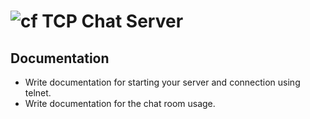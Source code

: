 # ![cf](https://i.imgur.com/7v5ASc8.png) TCP Chat Server

## Documentation  
* Write documentation for starting your server and connection using telnet.
* Write documentation for the chat room usage.
